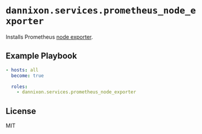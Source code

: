 # `dannixon.services.prometheus_node_exporter`

Installs Prometheus [node exporter](https://github.com/prometheus/node_exporter/).

## Example Playbook

```yaml
- hosts: all
  become: true

  roles:
    - dannixon.services.prometheus_node_exporter
```

## License

MIT
